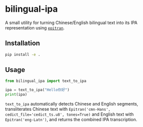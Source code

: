 # bilingual-ipa

A small utility for turning Chinese/English bilingual text into its IPA representation using [`epitran`](https://github.com/dmort27/epitran).

## Installation

```bash
pip install -e .
```

## Usage

```python
from bilingual_ipa import text_to_ipa

ipa = text_to_ipa("Hello你好")
print(ipa)
```

`text_to_ipa` automatically detects Chinese and English segments, transliterates Chinese text with `Epitran('cmn-Hans', cedict_file='cedict_ts.u8', tones=True)` and English text with `Epitran('eng-Latn')`, and returns the combined IPA transcription.
